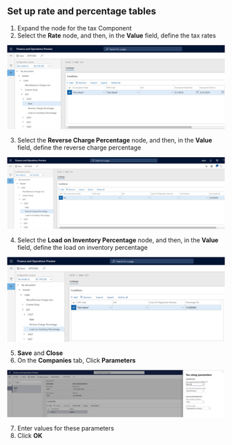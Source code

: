 ## Set up rate and percentage tables

1. Expand the node for the tax Component
2. Select the **Rate** node, and then, in the **Value** field, define the tax rates

![tax rate](media/GST-Whitepaper/tax-rate.png)

3. Select the **Reverse Charge Percentage** node, and then, in the **Value** field, define the reverse charge percentage

![reverse charge](media/GST-Whitepaper/reverse-charge.png)

4. Select the **Load on Inventory Percentage** node, and then, in the **Value** field, define the load on inventory percentage

![load on invertory](media/GST-Whitepaper/load-on-invertory.png)

5. **Save** and **Close**
6. On the **Companies** tab, Click **Parameters**

![tax parameter](media/GST-Whitepaper/tax-parameter.png)

7. Enter values for these parameters
8. Click **OK**



